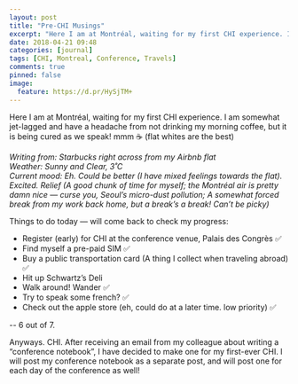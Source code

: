 ```yaml
---
layout: post
title: "Pre-CHI Musings"
excerpt: "Here I am at Montréal, waiting for my first CHI experience. I am somewhat jet-lagged and have a headache from not drinking my morning coffee, but it is being cured as we speak! mmm ☕️ (flat whites are the best)"
date: 2018-04-21 09:48
categories: [journal]
tags: [CHI, Montreal, Conference, Travels]
comments: true
pinned: false
image:
  feature: https://d.pr/HySjTM+
---
```


Here I am at Montréal, waiting for my first CHI experience. I am somewhat jet-lagged and have a headache from not drinking my morning coffee, but it is being cured as we speak! mmm ☕️ (flat whites are the best)

*Writing from: Starbucks right across from my Airbnb flat*  
*Weather: Sunny and Clear, 3˚C*  
*Current mood: Eh. Could be better (I have mixed feelings towards the flat). Excited. Relief (A good chunk of time for myself; the Montréal air is pretty damn nice — curse you, Seoul’s micro-dust pollution; A somewhat forced break from my work back home, but a break’s a break! Can’t be picky)*  

Things to do today — will come back to check my progress:
* Register (early) for CHI at the conference venue, Palais des Congrès ✅
* Find myself a pre-paid SIM ✅
* Buy a public transportation card (A thing I collect when traveling abroad) ✅
* Hit up Schwartz’s Deli
* Walk around! Wander ✅
* Try to speak some french? ✅
* Check out the apple store (eh, could do at a later time. low priority) ✅

-- 6 out of 7.

Anyways. CHI.
After receiving an email from my colleague about writing a “conference notebook”, I have decided to make one for my first-ever CHI. I will post my conference notebook as a separate post, and will post one for each day of the conference as well!
